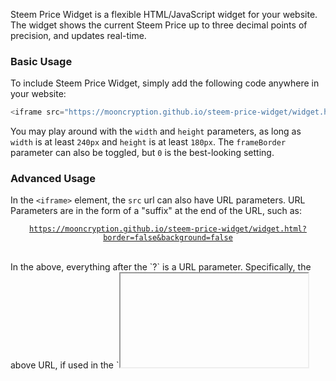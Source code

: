 Steem Price Widget is a flexible HTML/JavaScript widget for your website. The widget shows the current Steem Price up to three decimal points of precision, and updates real-time.

### Basic Usage
To include Steem Price Widget, simply add the following code anywhere in your website:
```javascript
<iframe src="https://mooncryption.github.io/steem-price-widget/widget.html" width="240px" height="180px" frameBorder="0"></iframe>
```
You may play around with the `width` and `height` parameters, as long as `width` is at least `240px` and `height` is at least `180px`. The `frameBorder` parameter can also be toggled, but `0` is the best-looking setting.

### Advanced Usage
In the `<iframe>` element, the `src` url can also have URL parameters. URL Parameters are in the form of a "suffix" at the end of the URL, such as:
<br><center>
<code>https://mooncryption.github.io/steem-price-widget/widget.html?border=false&background=false</code>
</center><br>
In the above, everything after the `?` is a URL parameter. Specifically, the above URL, if used in the `<iframe>`'s `src` link, would turn off the border and background.
##### URL Parameter Options
Here are the possible URL parameters:
- **`border`** [default: `true`]:
    * `true` keeps the default dark-blue border surrounding the widget.
    * `false` turns off the border.
- **`background`** [default: `true`]:
    * `true` keeps the STEEM logo background
    * `false` turns off the background (plain white)
- **`text`** [default: `true`]:
    * `true` keeps the header and sources text
    * `false` removes all text except for the price itself, and increases the price's font size

### Price Calculation Algorithm
Our widget uses three sources for price data, all with equal weight:
* [Bittrex.com](https://bittrex.com) (1/3 Weight)
* [Poloniex.com](https://poloniex.com) (1/3 Weight)
* [CoinMarketCap.com](https://coinmarketcap.com) (1/3 Weight)

Bittrex and Poloniex are the top two exchanges for STEEM. If one of these exchanges' STEEM price goes through a larger sway or some market manipulation, we _do_ want that to show up in the final price.

Additionally, CoinMarketCap.com gives an aggregate/average price for STEEM throughout many exchanges, including unpopular ones. This helps judge the overall STEEM price as well.

The price calculation works as follows. Let `STEEM(b)` be Bittrex's STEEM price in BTC, and `BTC(b)` be Bittrex's BTC price in USD. Then, let `STEEM(p)` be Poloniex's STEEM price in BTC, and `BTC(p)` be Poloniex's BTC price in USD. Lastly, let `c` be CoinMarketCap's STEEM price in USD.

The price shown in the widget is an **unweighted average** of the exchange STEEM prices in USD for Bittrex, Poloniex, and CoinMarketCap, which is approximately equal to:
<center><img src="https://i.imgur.com/hoWrGRj.png" alt="(BTC(b) * STEEM(b) + BTC(p) * STEEM(p) + c) / 3.0"></center>

However, the end price *does* get slightly rounded. The final price shown is rounded to **3 decimal points** of precision. 

### Terms of Use
The Terms of Use goes into effect when you:
* use this widget on your website
* add this widget's code to your website's source code
* view this widget

These terms are available [here](https://mooncryption.github.io/steem-price-widget/terms.html).



